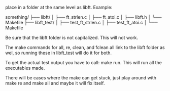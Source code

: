 place in a folder at the same level as libft.
Example:

something/
├── libft/
│   ├── ft_strlen.c
│   ├── ft_atoi.c
│   ├── libft.h
│   └── Makefile
├── libft_test/
│   ├── test_ft_strlen.c
│   ├── test_ft_atoi.c
│   └── Makefile

Be sure that the libft folder is not capitalized. This will not work.

The make commands for all, re, clean, and fclean all link to the libft folder as wel, so running these in libft_test will do it for both.

To get the actual test output you have to call: make run. This will run all the executables made.

There will be cases where the make can get stuck, just play around with make re and make all and maybe it will fix itself.
